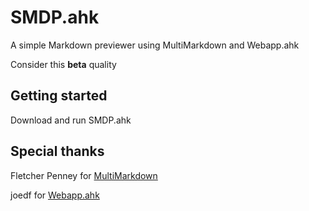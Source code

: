 # SMDP.ahk
A simple Markdown previewer using MultiMarkdown and Webapp.ahk

Consider this **beta** quality
  
## Getting started
Download and run SMDP.ahk  

## Special thanks
Fletcher Penney for [MultiMarkdown](http://fletcherpenney.net/multimarkdown/)

joedf for [Webapp.ahk](https://github.com/joedf/Webapp.ahk)